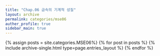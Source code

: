 ```yaml
---
title: "Chap.06 금속의 기계적 성질"
layout: archive
permalink: categories/mse06
auther_profile: true
sidebar_main: true
---
```


{% assign posts = site.categories.MSE06%}
{% for post in posts %} {% include archive-single.html type=page.entries_layout %} {% endfor %}